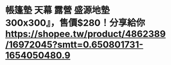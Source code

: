 # 帳篷墊 天幕 露營 盛源地墊 300x300』，售價$280！分享給你 https://shopee.tw/product/4862389/16972045?smtt=0.650801731-1654050480.9